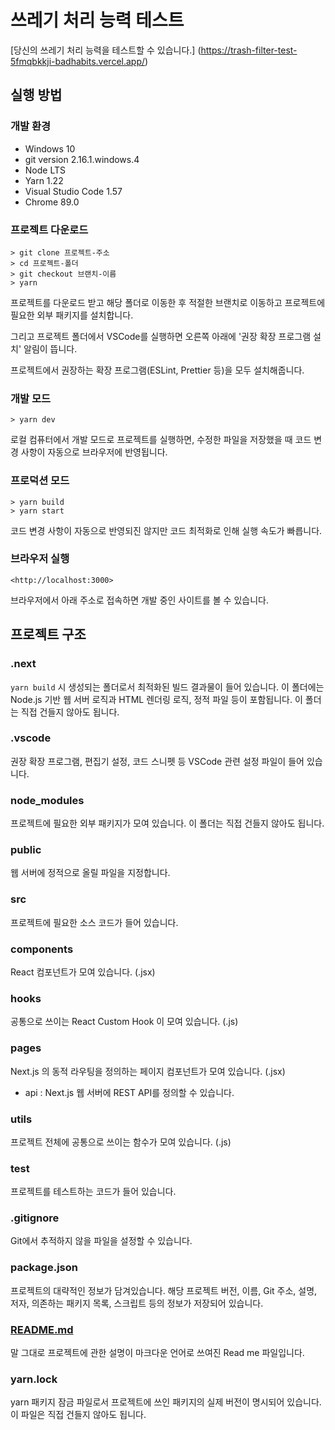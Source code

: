 # 쓰레기 처리 능력 테스트 
[당신의 쓰레기 처리 능력을 테스트할 수 있습니다.] (https://trash-filter-test-5fmqbkkji-badhabits.vercel.app/)

## 실행 방법

### 개발 환경

- Windows 10
- git version 2.16.1.windows.4
- Node LTS
- Yarn 1.22
- Visual Studio Code 1.57
- Chrome 89.0

### 프로젝트 다운로드

```
> git clone 프로젝트-주소
> cd 프로젝트-폴더
> git checkout 브랜치-이름
> yarn

```

프로젝트를 다운로드 받고 해당 폴더로 이동한 후 적절한 브랜치로 이동하고 프로젝트에 필요한 외부 패키지를 설치합니다.

그리고 프로젝트 폴더에서 VSCode를 실행하면 오른쪽 아래에 '권장 확장 프로그램 설치' 알림이 뜹니다.

프로젝트에서 권장하는 확장 프로그램(ESLint, Prettier 등)을 모두 설치해줍니다.


### 개발 모드

```
> yarn dev

```

로컬 컴퓨터에서 개발 모드로 프로젝트를 실행하면, 수정한 파일을 저장했을 때 코드 변경 사항이 자동으로 브라우저에 반영됩니다.

### 프로덕션 모드

```
> yarn build
> yarn start

```

코드 변경 사항이 자동으로 반영되진 않지만 코드 최적화로 인해 실행 속도가 빠릅니다.

### 브라우저 실행

```
<http://localhost:3000>

```

브라우저에서 아래 주소로 접속하면 개발 중인 사이트를 볼 수 있습니다.
## 프로젝트 구조

### .next

`yarn build` 시 생성되는 폴더로서 최적화된 빌드 결과물이 들어 있습니다. 이 폴더에는 Node.js 기반 웹 서버 로직과 HTML 렌더링 로직, 정적 파일 등이 포함됩니다. 이 폴더는 직접 건들지 않아도 됩니다.

### .vscode

권장 확장 프로그램, 편집기 설정, 코드 스니펫 등 VSCode 관련 설정 파일이 들어 있습니다.

### node_modules

프로젝트에 필요한 외부 패키지가 모여 있습니다. 이 폴더는 직접 건들지 않아도 됩니다.

### public

웹 서버에 정적으로 올릴 파일을 지정합니다.

### src

프로젝트에 필요한 소스 코드가 들어 있습니다.

### components

React 컴포넌트가 모여 있습니다. (.jsx)

### hooks

공통으로 쓰이는 React Custom Hook 이 모여 있습니다. (.js)

### pages

Next.js 의 동적 라우팅을 정의하는 페이지 컴포넌트가 모여 있습니다. (.jsx)

- api : Next.js 웹 서버에 REST API를 정의할 수 있습니다.


### utils

프로젝트 전체에 공통으로 쓰이는 함수가 모여 있습니다. (.js)

### test

프로젝트를 테스트하는 코드가 들어 있습니다.

### .gitignore

Git에서 추적하지 않을 파일을 설정할 수 있습니다.

### package.json

프로젝트의 대략적인 정보가 담겨있습니다. 해당 프로젝트 버전, 이름, Git 주소, 설명, 저자, 의존하는 패키지 목록, 스크립트 등의 정보가 저장되어 있습니다.

### [README.md](http://readme.md/)

말 그대로 프로젝트에 관한 설명이 마크다운 언어로 쓰여진 Read me 파일입니다.

### yarn.lock

yarn 패키지 잠금 파일로서 프로젝트에 쓰인 패키지의 실제 버전이 명시되어 있습니다. 이 파일은 직접 건들지 않아도 됩니다.

